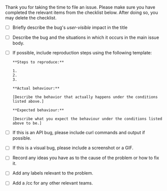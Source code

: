 Thank you for taking the time to file an issue. Please make sure you have completed the relevant items from the checklist below. After doing so, you may delete the checklist.

- [ ] Briefly describe the bug's *user-visible* impact in the title
- [ ] Describe the bug and the situations in which it occurs in the main issue body.
- [ ] If possible, include reproduction steps using the following template:

    ```
    **Steps to reproduce:**

    1.
    2.
    3.

    **Actual behaviour:**

    [Describe the behavior that actually happens under the conditions listed above.]

    **Expected behaviour:**

    [Describe what you expect the behaviour under the conditions listed above to be.]

    ```
- [ ] If this is an API bug, please include curl commands and output if possible.
- [ ] If this is a visual bug, please include a screenshot or a GIF.
- [ ] Record any ideas you have as to the cause of the problem or how to fix it.
- [ ] Add any labels relevant to the problem.
- [ ] Add a /cc for any other relevant teams.
